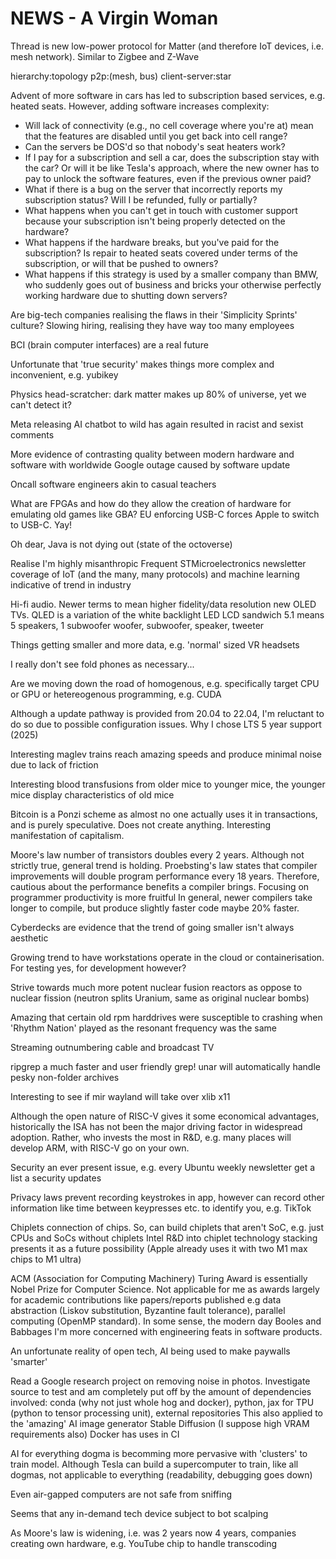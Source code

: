 <!-- SPDX-License-Identifier: zlib-acknowledgement -->
# NEWS - A Virgin Woman
Thread is new low-power protocol for Matter (and therefore IoT devices, i.e. mesh network). Similar to Zigbee and Z-Wave

hierarchy:topology
p2p:(mesh, bus)
client-server:star

Advent of more software in cars has led to subscription based services, e.g. heated seats.
However, adding software increases complexity:
* Will lack of connectivity (e.g., no cell coverage where you're at) mean that the features are disabled until you get back into cell range?
* Can the servers be DOS'd so that nobody's seat heaters work?
* If I pay for a subscription and sell a car, does the subscription stay with the car? Or will it be like Tesla's approach, where the new owner has to pay to unlock the software features, even if the previous owner paid?
* What if there is a bug on the server that incorrectly reports my subscription status? Will I be refunded, fully or partially?
* What happens when you can't get in touch with customer support because your subscription isn't being properly detected on the hardware?
* What happens if the hardware breaks, but you've paid for the subscription? Is repair to heated seats covered under terms of the subscription, or will that be pushed to owners?
* What happens if this strategy is used by a smaller company than BMW, who suddenly goes out of business and bricks your otherwise perfectly working hardware due to shutting down servers?

Are big-tech companies realising the flaws in their 'Simplicity Sprints' culture? Slowing hiring, realising they have way too many employees

BCI (brain computer interfaces) are a real future

Unfortunate that 'true security' makes things more complex and inconvenient, e.g. yubikey 

Physics head-scratcher: dark matter makes up 80% of universe, yet we can't detect it? 

Meta releasing AI chatbot to wild has again resulted in racist and sexist comments

More evidence of contrasting quality between modern hardware and software with worldwide Google outage caused by software update

Oncall software engineers akin to casual teachers

What are FPGAs and how do they allow the creation of hardware for emulating old games like GBA?
EU enforcing USB-C forces Apple to switch to USB-C. Yay!

Oh dear, Java is not dying out  (state of the octoverse)

Realise I'm highly misanthropic
Frequent STMicroelectronics newsletter coverage of IoT (and the many, many protocols) and machine learning indicative of trend in industry

Hi-fi audio. Newer terms to mean higher fidelity/data resolution 
new OLED TVs. QLED is a variation of the white backlight LED LCD sandwich
5.1 means 5 speakers, 1 subwoofer
woofer, subwoofer, speaker, tweeter

Things getting smaller and more data, e.g. 'normal' sized VR headsets

I really don't see fold phones as necessary...

Are we moving down the road of homogenous, e.g. specifically target CPU or GPU or hetereogenous programming, e.g. CUDA  

Although a update pathway is provided from 20.04 to 22.04, I'm reluctant to do so due to possible configuration issues.
Why I chose LTS 5 year support (2025)

Interesting maglev trains reach amazing speeds and produce minimal noise due to lack of friction

Interesting blood transfusions from older mice to younger mice, the younger mice display characteristics of old mice 

Bitcoin is a Ponzi scheme as almost no one actually uses it in transactions, and is purely speculative.
Does not create anything. Interesting manifestation of capitalism.

Moore's law number of transistors doubles every 2 years. Although not strictly true, general trend is holding. 
Proebsting's law states that compiler improvements will double program performance every 18 years. 
Therefore, cautious about the performance benefits a compiler brings. Focusing on programmer productivity is more fruitful
In general, newer compilers take longer to compile, but produce slightly faster code maybe 20% faster.

Cyberdecks are evidence that the trend of going smaller isn't always aesthetic

Growing trend to have workstations operate in the cloud or containerisation. For testing yes, for development however?

Strive towards much more potent nuclear fusion reactors as oppose to nuclear fission (neutron splits Uranium, same as original nuclear bombs)

Amazing that certain old rpm harddrives were susceptible to crashing when 'Rhythm Nation' played as the resonant frequency was the same

Streaming outnumbering cable and broadcast TV

ripgrep a much faster and user friendly grep!
unar will automatically handle pesky non-folder archives

Interesting to see if mir wayland will take over xlib x11

Although the open nature of RISC-V gives it some economical advantages, historically the ISA
has not been the major driving factor in widespread adoption. Rather, who invests the most in
R&D, e.g. many places will develop ARM, with RISC-V go on your own.  

Security an ever present issue, e.g. every Ubuntu weekly newsletter get a list a security updates

Privacy laws prevent recording keystrokes in app, however can record other information like time between keypresses etc. to identify you, e.g. TikTok

Chiplets connection of chips. So, can build chiplets that aren't SoC, e.g. just CPUs and SoCs without chiplets
Intel R&D into chiplet technology stacking presents it as a future possibility (Apple already uses it with two M1 max chips to M1 ultra)

ACM (Association for Computing Machinery) Turing Award is essentially Nobel Prize for Computer Science.
Not applicable for me as awards largely for academic contributions like papers/reports published e.g data abstraction (Liskov substitution, Byzantine fault tolerance), parallel computing (OpenMP standard).
In some sense, the modern day Booles and Babbages
I'm more concerned with engineering feats in software products. 

An unfortunate reality of open tech, AI being used to make paywalls 'smarter' 

Read a Google research project on removing noise in photos. 
Investigate source to test and am completely put off by the amount of
dependencies involved: conda (why not just whole hog and docker), python, jax for TPU (python to tensor processing unit), external repositories
This also applied to the 'amazing' AI image generator Stable Diffusion (I suppose high VRAM requirements also)
Docker has uses in CI

AI for everything dogma is becomming more pervasive with 'clusters' to train model.
Although Tesla can build a supercomputer to train, like all dogmas, not applicable to everything (readability, debugging goes down) 

Even air-gapped computers are not safe from sniffing

Seems that any in-demand tech device subject to bot scalping

As Moore's law is widening, i.e. was 2 years now 4 years, companies creating own hardware, e.g.
YouTube chip to handle transcoding
